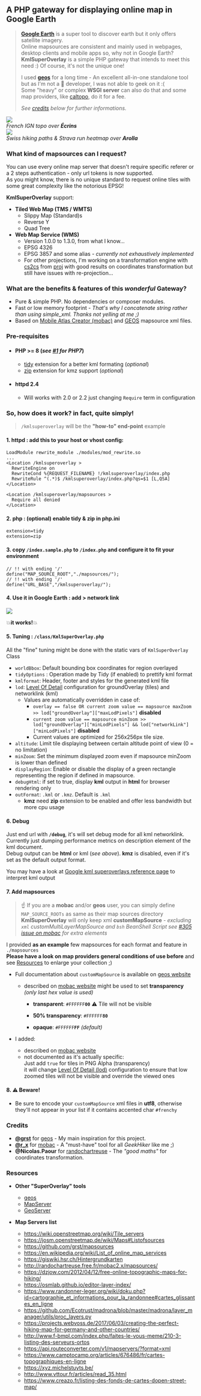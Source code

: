 ## A PHP gateway for displaying online map in Google Earth    

> **[Google Earth](https://www.google.com/intl/fr/earth/versions/)** is a super tool to discover earth but it only offers satellite imagery.   
> Online mapsources are consistent and mainly used in webpages, desktop clients and mobile apps so, why not in Google Earth?  
> **KmlSuperOverlay** is a simple PHP gateway that intends to meet this need :) Of course, it's not the unique one!  
>
> I used **[geos](https://github.com/grst/geos)** for a long time - An excellent all-in-one standalone tool but as I'm not a :snake: developer, I was not able to geek on it :(  
> Some "heavy" or complex **WSGI server** can also do that and some map providers, like [caltopo](https://training.caltopo.com/all_users/import-export/earth#super), do it for a fee. 
>
> *See [credits](#credits) below for further informations.*  

![](./.readme/ge2.png)  
*French IGN topo over **Écrins***  
![](./.readme/ge3.png)  
*Swiss hiking paths & Strava run heatmap over **Arolla***

### What kind of mapsources can I request?  

You can use every online map server that doesn't require specific referer or a 2 steps authentication - only url tokens is now supported.  
As you might know, there is no unique standard to request online tiles with some great complexity like the notorious EPSG!  

**KmlSuperOverlay** support:  

- **Tiled Web Map (TMS / WMTS)**  
  - Slippy Map (Standard)s  
  - Reverse Y  
  - Quad Tree  
- **Web Map Service (WMS)**   
  - Version 1.0.0 to 1.3.0, from what I know...  
  - EPSG 4326  
  - EPSG 3857 and some alias - *currently not exhaustively implemented*  
  - For other projections, I'm working on a transformation engine with [cs2cs](https://proj.org/apps/cs2cs.html) from [proj](https://proj.org) with good results on coordinates transformation but still have issues with re-projection...  
### What are the benefits & features of this *wonderful* Gateway?  

- Pure & simple PHP. No dependencies or composer modules.  
- Fast or low memory footprint - *That's why I concatenate string rather than using simple_xml. Thanks not yelling at me ;)*  
- Based on [Mobile Atlas Creator (mobac)](https://mobac.sourceforge.io/) and [GEOS](https://github.com/grst/geos) mapsource xml files.  
### Pre-requisites  

- #### PHP >= 8 (_see [#1](https://github.com/nono303/kmlsuperoverlay/issues/1) for PHP7_) 

  - [tidy](https://www.php.net/manual/fr/book.tidy.php) extension for a better kml formating  (_optional_)  
  - [zip](https://www.php.net/manual/fr/book.zip.php) extension for kmz support (_optional_)
- #### httpd 2.4  
  
  - Will works with 2.0 or 2.2 just changing `Require` term in configuration  
### So, how does it work? in fact, quite simply!  

> `/kmlsuperoverlay` will be the **"how-to" end-point** example  

#### 1.  httpd : add this to your host or vhost config:  

```  
LoadModule rewrite_module ./modules/mod_rewrite.so  
...  
<Location /kmlsuperoverlay >  
  RewriteEngine on  
  RewriteCond %{REQUEST_FILENAME} !/kmlsuperoverlay/index.php  
  RewriteRule ^(.*)$ /kmlsuperoverlay/index.php?qs=$1 [L,QSA]  
</Location>  
  
<Location /kmlsuperoverlay/mapsources >  
  Require all denied  
</Location>  
```

#### 2.  php : (optional) enable tidy & zip  in php.ini  

```  
extension=tidy  
extension=zip  
```

#### 3.  copy `/index.sample.php` to `/index.php` and configure it to fit your environment  

```  
// !! with ending '/'  
define("MAP_SOURCE_ROOT","./mapsources/");  
// !! with ending '/'  
define("URL_BASE","/kmlsuperoverlay/");  
```

#### 4. Use it in Google Earth : add > network link  

![](./.readme/ge1.png)  

:boom:**it works!**:boom:  

#### 5. Tuning : `/class/KmlSuperOverlay.php`  

All the "fine" tuning might be done with the static vars of `KmlSuperOverlay` Class  

- `worldBbox`: Default bounding box coordinates for region overlayed  
- `tidyOptions` : Operation made by Tidy (if enabled) to prettify kml format  
- `kmlformat`: Header, footer and styles for the generated kml file  
- `lod`: [Level Of Detail](https://developers.google.com/kml/documentation/kmlreference#lod) configuration for groundOverlay (tiles) and networklink (kml)  
  - Values are automatically overridden in case of:  
    - `overlay == false OR current zoom value == mapsource maxZoom >> lod["groundOverlay"]["maxLodPixels"]` **disabled**  
    - `current zoom value == mapsource minZoom >> lod["groundOverlay"]["minLodPixels"] && lod["networkLink"]["minLodPixels"]` **disabled**   
    - Current values are optimized for 256x256px tile size.  
- `altitude`: Limit tile displaying between certain altitude point of view (0 = no limitation)  
- `minZoom`: Set the minimum displayed zoom even if mapsource minZoom is lower than defined  
- `displayRegion`: Enable or disable the display of a green rectangle representing the region if defined in mapsource.  
- `debugHtml`: if set to true, display **kml** output in **html** for browser rendering only  
- `outFormat`: `.kml` or `.kmz`. Default is `.kml`
  - **kmz** need **zip** extension to be enabled and offer less bandwidth but more cpu usage  
#### 6. Debug  

Just end url with **`/debug`**, it's will set debug mode for all kml networklink.  
Currently just dumping performance metrics on description element of the kml document.  
Debug output can be **html** or kml (_see above_). **kmz** is disabled, even if it's set as the default output format.  

You may have a look at [Google kml superoverlays reference page](https://developers.google.com/kml/documentation/kml_21tutorial#superoverlays) to interpret kml output  

#### 7. Add mapsources  
> :point_up: If you are a **mobac** and/or **geos** user, you can simply define `MAP_SOURCE_ROOTs` as same as their map sources directory
> **KmlSuperOverlay** will only keep xml **customMapSource** - _excluding `xml` customMultiLayerMapSource and `bsh` BeanShell Script_
> _see [#305 issue on mobac](https://sourceforge.net/p/mobac/feature-requests/305/) for extra elements_

I provided **as an example** few mapsources for each format and feature in `./mapsources`  
**Please have a look on map providers general conditions of use before** and see [Resources](#Resources) to enlarge your collection ;)  

- Full documentation about `customMapSource` is available on [geos website](https://geos.readthedocs.io/en/latest/users.html#more-maps)  

  - <backgroundColor> described on [mobac website](https://mobac.sourceforge.io/wiki/index.php/Custom_XML_Map_Sources#backgroundColor)  might be used to set **transparency** *(only last hex value is used)*

    - **transparent**: `#FFFFFF`**`00`** :warning: Tile will not be visible
    - **50% transparency**: `#FFFFFF`**`80`**

    - **opaque**: `#FFFFFF`**`FF`** *(default)*
- I added:  
  - <serverParts> described on [mobac website](https://mobac.sourceforge.io/wiki/index.php/Custom_XML_Map_Sources#serverParts)  
  - <overlay> not documented as it's actually specific:  
    Just add <overlay>`true`</overlay> for tiles in PNG Alpha (transparency)   
    it will change [Level Of Detail (lod)](https://developers.google.com/kml/documentation/regions#pixelrange) configuration to ensure that low zoomed tiles will not be visible and override the viewed ones
#### 8. :warning: ​Beware!  

- Be sure to encode your `customMapSource` xml files in **utf8**, otherwise they'll not appear in your list if it contains accented char `#frenchy`  
### Credits  

- **[@grst](https://github.com/grst)** for [geos](https://geos.readthedocs.io) - My main inspiration for this project.  
- **[@r_x](https://sourceforge.net/u/r_x/profile/)** for [mobac](https://sourceforge.net/p/mobac/) - A "must-have" tool for all _GeekHiker_ like me ;)  
- **@Nicolas.Paour** for [randochartreuse](http://randochartreuse.free.fr/) - The *"good maths"* for coordinates transformation.  
### Resources  

- **Other "SuperOverlay" tools**  
  - [geos](https://github.com/grst/geos)  
  - [MapServer](https://mapserver.org/id/input/vector/kml.html#example-3-displaying-a-superoverlay-kml-file)  
  - [GeoServer](https://docs.geoserver.org/latest/en/user/services/wms/googleearth/features/kmlsuperoverlays.html)  
  
- **Map Servers list**  
  - https://wiki.openstreetmap.org/wiki/Tile_servers  
  - https://josm.openstreetmap.de/wiki/Maps#Listofsources  
  - https://github.com/grst/mapsources  
  - https://en.wikipedia.org/wiki/List_of_online_map_services  
  - https://giswiki.hsr.ch/Hintergrundkarten  
  - http://randochartreuse.free.fr/mobac2.x/mapsources/  
  - https://dzjow.com/2012/04/12/free-online-topographic-maps-for-hiking/  
  - https://osmlab.github.io/editor-layer-index/  
  - https://www.randonner-leger.org/wiki/doku.php?id=cartographie_et_informations_pour_la_randonnee#cartes_glissantes_en_ligne  
  - https://github.com/Ecotrust/madrona/blob/master/madrona/layer_manager/utils/proc_layers.py  
  - https://projects.webvoss.de/2017/06/03/creating-the-perfect-hiking-map-for-germany-and-other-countries/  
  - http://www.f-bmpl.com/index.php/faites-le-vous-meme/210-3-listing-des-serveurs-ortos  
  - https://api.routeconverter.com/v1/mapservers/?format=xml  
  - https://www.camptocamp.org/articles/676486/fr/cartes-topographiques-en-ligne  
  - https://xyz.michelstuyts.be/  
  - http://www.vttour.fr/articles/read_35.html  
  - https://www.creazo.fr/listing-des-fonds-de-cartes-dopen-street-map/